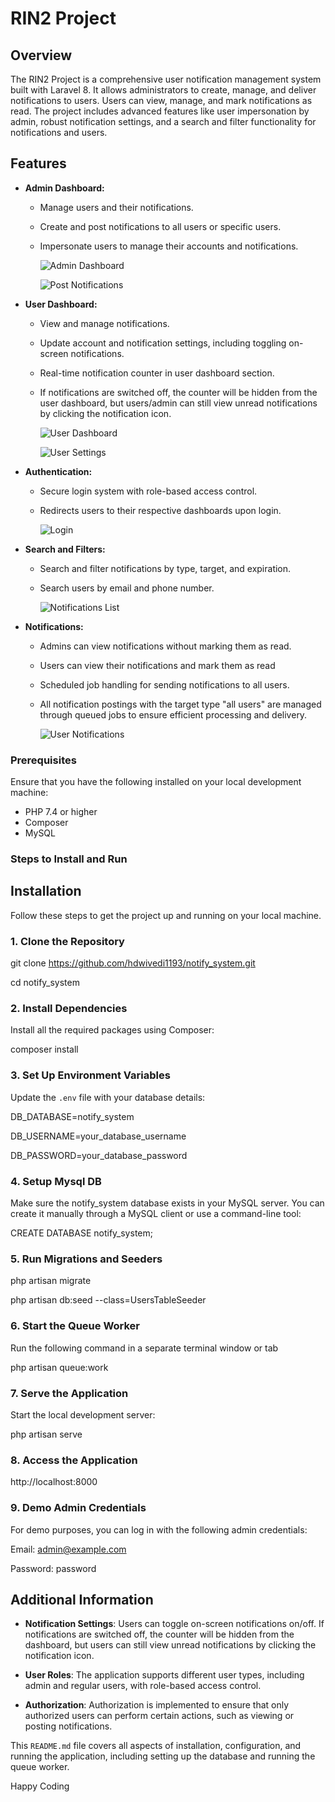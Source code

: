 # RIN2 Project

## Overview

The RIN2 Project is a comprehensive user notification management system built with Laravel 8. It allows administrators to create, manage, and deliver notifications to users. Users can view, manage, and mark notifications as read. The project includes advanced features like user impersonation by admin, robust notification settings, and a search and filter functionality for notifications and users.

## Features

- **Admin Dashboard:**
  - Manage users and their notifications.
  - Create and post notifications to all users or specific users.
  - Impersonate users to manage their accounts and notifications.


      ![Admin Dashboard](https://i.ibb.co/mzRwcDd/Screenshot-1.png)


      ![Post Notifications](https://i.ibb.co/Pc33pJ7/Screenshot-3.png)




  

- **User Dashboard:**
  - View and manage notifications.
  - Update account and notification settings, including toggling on-screen notifications.
  - Real-time notification counter in user dashboard section.
  - If notifications are switched off, the counter will be hidden from the user dashboard, but users/admin can still view unread notifications by clicking the notification icon.

    ![User Dashboard](https://i.ibb.co/tmhkVw9/Screenshot-5.png)

    ![User Settings](https://i.ibb.co/Jvk9Srm/Screenshot-6.png)

    

- **Authentication:**
  - Secure login system with role-based access control.
  - Redirects users to their respective dashboards upon login.
  
    ![Login](https://i.ibb.co/syYQdwf/Screenshot.png)


- **Search and Filters:**
  - Search and filter notifications by type, target, and expiration.
  - Search users by email and phone number.

    ![Notifications List](https://i.ibb.co/qpyG2mC/Screenshot-4.png)


- **Notifications:**
  - Admins can view notifications without marking them as read.
  - Users can view their notifications and mark them as read
  - Scheduled job handling for sending notifications to all users.
  - All notification postings with the target type "all users" are managed through queued jobs to ensure efficient processing and delivery.

      ![User Notifications](https://i.ibb.co/n3tnXNF/Screenshot-7.png)


### Prerequisites

Ensure that you have the following installed on your local development machine:

- PHP 7.4 or higher
- Composer
- MySQL

### Steps to Install and Run

## Installation

Follow these steps to get the project up and running on your local machine.

### 1. Clone the Repository


git clone https://github.com/hdwivedi1193/notify_system.git

cd notify_system

### 2. Install Dependencies

Install all the required packages using Composer:

composer install


### 3. Set Up Environment Variables


Update the `.env` file with your database details:

DB_DATABASE=notify_system

DB_USERNAME=your_database_username

DB_PASSWORD=your_database_password

### 4. Setup Mysql DB
Make sure the notify_system database exists in your MySQL server. You can create it manually through a MySQL client or use a command-line tool:

CREATE DATABASE notify_system;

### 5. Run Migrations and Seeders

php artisan migrate

php artisan db:seed --class=UsersTableSeeder

### 6. Start the Queue Worker

Run the following command in a separate terminal window or tab

php artisan queue:work

### 7. Serve the Application

Start the local development server:

php artisan serve

### 8. Access the Application

http://localhost:8000

### 9. Demo Admin Credentials

For demo purposes, you can log in with the following admin credentials:

Email: admin@example.com

Password: password

## Additional Information

- **Notification Settings**: Users can toggle on-screen notifications on/off. If notifications are switched off, the counter will be hidden from the dashboard, but users can still view unread notifications by clicking the notification icon.

- **User Roles**: The application supports different user types, including admin and regular users, with role-based access control.

- **Authorization**: Authorization is implemented to ensure that only authorized users can perform certain actions, such as viewing or posting notifications.

This `README.md` file covers all aspects of installation, configuration, and running the application, including setting up the database and running the queue worker.

Happy Coding